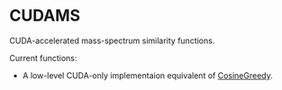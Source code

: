 # CUDAMS

CUDA-accelerated mass-spectrum similarity functions. 

Current functions:
- A low-level CUDA-only implementaion equivalent of [CosineGreedy](https://matchms.readthedocs.io/en/latest/_modules/matchms/similarity/CosineGreedy.html).